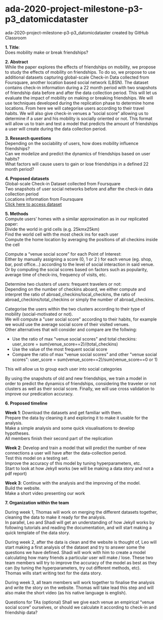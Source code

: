 # ada-2020-project-milestone-p3-p3_datomicdataster
ada-2020-project-milestone-p3-p3_datomicdataster created by GitHub Classroom

**1. Title**:<br> Does mobility make or break friendships?<br>

**2. Abstract**<br>
While the paper explores the effects of friendships on mobility, we propose to study the effects of mobility on friendships. To do so, we propose to use additional datasets capturing global-scale Check-in Data collected from Foursquare, another location based social network (LBSN). The dataset contains check-in information during a 22 month period with two snapshots of friendship data before and after the data collection period. This will let us evaluate the impact of mobility on making or breaking friendships. We will use techniques developed during the replication phase to determine home locations. From here we will categorise users according to their travel habits. We will also give check-in venues a “social score” allowing us to determine if a user and his mobility is socially oriented or not. This format will allow us to train and test a model that predicts the amount of friendships a user will create during the data collection period.


**3. Research questions**<br>
Depending on the sociability of users, how does mobility influence friendships?<br>
Can we modelize and predict the dynamics of friendships based on user habits?<br>
What factors will cause users to gain or lose friendships in a defined 22 month period?<br>

**4. Proposed datasets**<br>
Global-scale Check-in Dataset collected from Foursquare<br>
Two snapshots of user social networks before and after the check-in data collection period<br>
Locations information from Foursquare<br>
<a href=https://drive.google.com/file/d/1PNk3zY8NjLcDiAbzjABzY5FiPAFHq6T8/view>Click here to access dataset</a>

**5. Methods**<br>
Compute users’ homes with a similar approximation as in our replicated paper:<br>
Divide the world in grid cells (e.g. 25kmx25km)<br>
Find the world cell with the most check ins for each user<br>
Compute the home location by averaging the positions of all checkins inside the cell<br>

Compute a “venue social score” for each Point of Interest:<br>
Either by manually assigning a score (0, 1 or 2 ) for each venue (eg. shop, bar, post office...) according to the level of social interaction in said venue.<br>
Or by computing the social scores based on factors such as popularity, average time of check-ins, frequency of visits, etc.<br>

Determine two clusters of users: frequent travelers or not:<br>
Depending on the number of checkins aboard, we either compute and interpret the ratio of abroad_checkins/local_checkins, the ratio of abroad_checkins/total_checkins or simply the number of abroad_checkins.<br>

Categorise the users within the two clusters according to their type of mobility (social-motivated or not). <br>
We will compute a "user social score" according to their habits, for example we would use the average social score of their visited venues.<br>
Other alternatives that will consider and compare are the follwing:
* Use the ratio of max "venue social scores" and total checkins: user_score = sum(venue_score==2)/(total_checkins)<br>
* Use the value of the most frequent social score<br>
* Compare the ratio of max "venue social scores" and other "venue social scores": user_score = sum(venue_score==2)/sum(venue_score==0 or 1)<br>

This will allow us to group each user into social categories<br>

By using the snapshots of old and new friendships, we train a model in order to predict the dynamics of friendships, considering the traveler or not clusters as well as their social score. Finally, we will use cross validation to improve our predication accuracy.<br>

**6. Proposed timeline**

**Week 1**: Download the datasets and get familiar with them. <br>
Prepare the data by cleaning it and exploring it to make it usable for the analysis. <br>
Make a simple analysis and some quick visualisations to develop hypotheses.<br>
All members finish their second part of the replication<br>

**Week 2**: Develop and train a model that will predict the number of new connections a user will have after the data-collection period.<br>
Test this model on a testing set.<br>
Improve the accuracy of this model by tuning hyperparameters, etc.<br>
Start to look at how Jekyll works (we will be making a data story and not a pdf report)<br>

**Week 3**: Continue with the analysis and the improving of the model.<br>
Build the website. <br>
Make a short video presenting our work<br>

**7. Organization within the team**

During week 1, Thomas will work on merging the different datasets together, cleaning the data to make it ready for the analysis. <br>
In parallel, Leo and Shadi will get an understanding of how Jekyll works by following tutorials and reading the documentation, and will start making a quick template of the data story.<br>

During week 2, after the data is clean and the website is thought of, Leo will start making a first analysis of the dataset and try to answer some the questions we have defined. Shadi will work with him to create a model calculating how many friends a particular user will make / lose. These two team members will try to improve the accuracy of the model as best as they can (by tuning the hyperparameters, try out different methods, etc). Thomas wills start writing text for the data story.

During week 3, all team members will work together to finalise the analysis and write the story on the website. Thomas will take lead this step and will also make the short video (as his native language is english).

Questions for TAs (optional)
Shall we give each venue an empirical “venue social score” ourselves, or should we calculate it according to check-in and friendship data?
